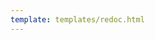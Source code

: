 ```yaml
---
template: templates/redoc.html
---
```


<redoc spec-url={{base_path}}/apis/restapis/export-admin-info.yaml></redoc>
<script src="https://cdn.jsdelivr.net/npm/redoc@next/bundles/redoc.standalone.js"> </script>
